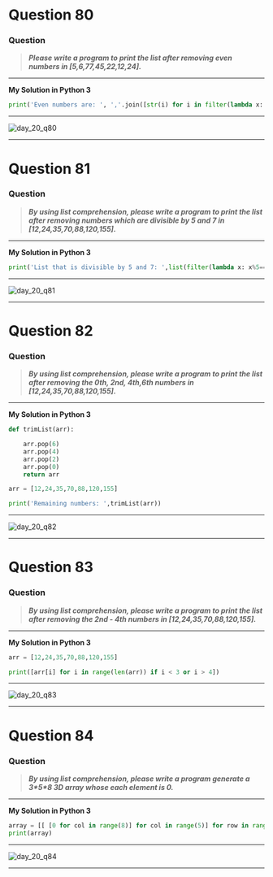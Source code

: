 # Question 80

### **Question**

> **_Please write a program to print the list after removing even numbers in [5,6,77,45,22,12,24]._**

---

**My Solution in Python 3**

```python
print('Even numbers are: ', ','.join([str(i) for i in filter(lambda x: x % 2 == 0,[5,6,77,45,22,12,24])]))
```

---
![day_20_q80](https://github.com/0KvinayK0/python-100-exercises/assets/126001522/3f04be05-18c5-4884-a2e4-ab9bcb3d4366)


---

# Question 81

### **Question**

> **_By using list comprehension, please write a program to print the list after removing numbers which are divisible by 5 and 7 in [12,24,35,70,88,120,155]._**

---

**My Solution in Python 3**

```python
print('List that is divisible by 5 and 7: ',list(filter(lambda x: x%5==0 and x%7== 0,[12,24,35,70,88,120,155])))
```

---
![day_20_q81](https://github.com/0KvinayK0/python-100-exercises/assets/126001522/0247e1a5-dc1e-462b-84d9-e207e16c1062)


---

# Question 82

### **Question**

> **_By using list comprehension, please write a program to print the list after removing the 0th, 2nd, 4th,6th numbers in [12,24,35,70,88,120,155]._**

---


**My Solution in Python 3**

```python
def trimList(arr):

	arr.pop(6)
	arr.pop(4)
	arr.pop(2)
	arr.pop(0)
	return arr

arr = [12,24,35,70,88,120,155]

print('Remaining numbers: ',trimList(arr))
```

---
![day_20_q82](https://github.com/0KvinayK0/python-100-exercises/assets/126001522/377e1ae9-bf63-43d1-8b7f-5af5db08132d)

---

# Question 83

### **Question**

> **_By using list comprehension, please write a program to print the list after removing the 2nd - 4th numbers in [12,24,35,70,88,120,155]._**

---

**My Solution in Python 3**

```python
arr = [12,24,35,70,88,120,155]

print([arr[i] for i in range(len(arr)) if i < 3 or i > 4])

```
---
![day_20_q83](https://github.com/0KvinayK0/python-100-exercises/assets/126001522/611813f3-8b02-4d2a-87ac-dced03a86f0d)

---

# Question 84

### **Question**

> **_By using list comprehension, please write a program generate a 3\*5\*8 3D array whose each element is 0._**

---

**My Solution in Python 3**

```python
array = [[ [0 for col in range(8)] for col in range(5)] for row in range(3)]
print(array)
```

---
![day_20_q84](https://github.com/0KvinayK0/python-100-exercises/assets/126001522/73aeaffe-e62b-4dc4-b805-29ab88a6f0dc)

---
